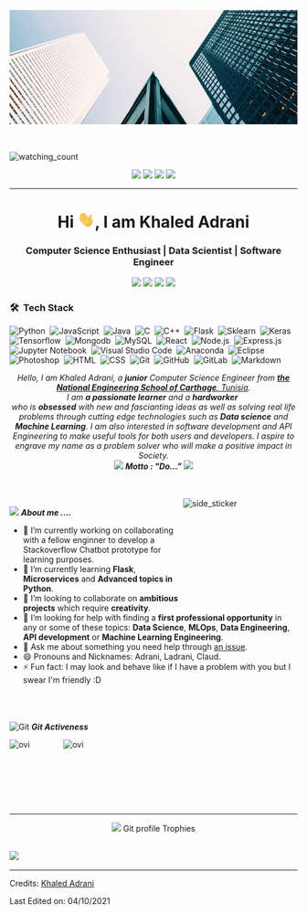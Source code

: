 <p align="center">
  <img src="./assets/linkedin_wallpaper.jfif" height="200"/>
</p>
<br>

<p align="left"> 
<img src="https://komarev.com/ghpvc/?username=khaledadrani&color=brightgreen" alt="watching_count" />
 </p>
 <p align="center">
<img src="https://img.shields.io/badge/Age-24-blue" />
  <img src="https://img.shields.io/badge/Focus-Data%20Science-brightgreen" />
  <img src="https://img.shields.io/badge/Lives-Tunisia-success" />
  <img src="https://img.shields.io/badge/Languages-English%20%26%20French%20%26%20Arabic-brightgreen" />
</p>

<hr>
<h1 align="center">Hi <img src="https://raw.githubusercontent.com/ABSphreak/ABSphreak/master/gifs/Hi.gif" width="30px">, I am Khaled Adrani </h1>
<h3 align="center">Computer Science Enthusiast | Data Scientist | Software Engineer </h3>

<p align="center">
<a href="https://www.linkedin.com/in/khaled-adrani/"><img src="https://img.shields.io/badge/-Linkedin-0077B5?style=flat&logo=Linkedin&logoColor=white"/></a>
<a href="mailto:khaledadrani@mail.com"><img src="https://img.shields.io/badge/-Email-D14836?style=flat&logo=Gmail&logoColor=white"/></a>
<a href="https://www.kaggle.com/khaledadrani"><img src="https://img.shields.io/badge/-Kaggle-E4405F?style=flat&logo=Kaggle&logoColor=white"/></a>
<a href="https://www.codewars.com/users/khaledadrani"><img src="https://img.shields.io/badge/-Codewars-BD081C?style=flat&logo=Codewars&logoColor=white"/></a>
</p>


### 🛠 &nbsp;Tech Stack

![Python](https://img.shields.io/badge/-Python-05122A?style=flat&logo=python)&nbsp;
![JavaScript](https://img.shields.io/badge/-JavaScript-05122A?style=flat&logo=javascript)&nbsp;
![Java](https://img.shields.io/badge/-Java-05122A?style=flat&logo=Java&logoColor=FFA518)&nbsp;
![C](https://img.shields.io/badge/-C-05122A?style=flat&logo=C&logoColor=A8B9CC)&nbsp;
![C++](https://img.shields.io/badge/-C++-05122A?style=flat&logo=C%2B%2B&logoColor=00599C)&nbsp;
![Flask](https://img.shields.io/badge/-Flask-05122A?style=flat&logo=flask)&nbsp;
![Sklearn](https://img.shields.io/badge/-Sklearn-05122A?style=flat&logo=Sklearn)&nbsp;
![Keras](https://img.shields.io/badge/-Keras-05122A?style=flat&logo=Keras)&nbsp;
![Tensorflow](https://img.shields.io/badge/-Tensorflow-05122A?style=flat&logo=tensorflow)&nbsp;
![Mongodb](https://img.shields.io/badge/-Mongodb-05122A?style=flat&logo=Mongodb)&nbsp;
![MySQL](https://img.shields.io/badge/-MySQL-05122A?style=flat&logo=MySQL)&nbsp;
![React](https://img.shields.io/badge/-React-05122A?style=flat&logo=react)&nbsp;
![Node.js](https://img.shields.io/badge/-Node.js-05122A?style=flat&logo=node.js)&nbsp;
![Express.js](https://img.shields.io/badge/-Express.js-05122A?style=flat&logo=Express.Js)&nbsp;
![Jupyter Notebook](https://img.shields.io/badge/-Jupyter-05122A?style=flat&logo=Jupyter)&nbsp;
![Visual Studio Code](https://img.shields.io/badge/-Visual%20Studio%20Code-05122A?style=flat&logo=visual-studio-code)&nbsp;
![Anaconda](https://img.shields.io/badge/-Anaconda-05122A?style=flat&logo=Anaconda)&nbsp;
![Eclipse](https://img.shields.io/badge/-Eclipse-05122A?style=flat&logo=eclipse-ide)&nbsp;
![Photoshop](https://img.shields.io/badge/-Photoshop-05122A?style=flat&logo=adobe-photoshop)&nbsp;
![HTML](https://img.shields.io/badge/-HTML-05122A?style=flat&logo=HTML5)&nbsp;
![CSS](https://img.shields.io/badge/-CSS-05122A?style=flat&logo=CSS3&logoColor=1572B6)&nbsp;
![Git](https://img.shields.io/badge/-Git-05122A?style=flat&logo=git)&nbsp;
![GitHub](https://img.shields.io/badge/-GitHub-05122A?style=flat&logo=github)&nbsp;
![GitLab](https://img.shields.io/badge/-GitLab-05122A?style=flat&logo=gitab)&nbsp;
![Markdown](https://img.shields.io/badge/-Markdown-05122A?style=flat&logo=markdown)

<p align="center">
  <em>
    Hello, I am Khaled Adrani, a <b>junior</b> Computer Science Engineer from <a href="http://www.enicarthage.rnu.tn/"> <b>the National Engineering School of Carthage</b>, Tunisia</a>. <br>
    I am <b>a passionate learner</b>  and a <b>hardworker</b>&nbsp; <br>who is <b>obsessed</b>
    with new and fascianting ideas as well as solving real life problems through cutting edge technologies such as <b>Data science</b> and <b>Machine Learning</b>.   I am also interested in software development and API Engineering to make useful tools for both users and developers. I aspire to engrave my name as a problem solver who will make a positive impact in Society.
  </em> 
  <br>
  <img src="https://media.giphy.com/media/gH3LO09IOiZIqePwv9/giphy.gif" width="50" /> <b><i align="center">Motto : "Do...”</i></b> <img src="https://media.giphy.com/media/qjqUcgIyRjsl2/giphy.gif" width="50" />
</p>
<br><br>
<img align="right" width=200px height=200px alt="side_sticker" src="https://media.giphy.com/media/TEnXkcsHrP4YedChhA/giphy.gif" />

<img src="https://media.giphy.com/media/iY8CRBdQXODJSCERIr/giphy.gif" width="30px">&nbsp;***About me ....***

- 🔭 I’m currently working on collaborating with a fellow enginner to develop a Stackoverflow Chatbot prototype for learning purposes.
- 🌱 I’m currently learning **Flask**, **Microservices** and **Advanced topics in Python**.
- 👯 I’m looking to collaborate on **ambitious projects** which require **creativity**.
- 🤔 I’m looking for help with finding a **first professional opportunity** in any or some of these topics: **Data Science**, **MLOps**, **Data Engineering**, **API development** or **Machine Learning Engineering**.
- 💬 Ask me about something you need help through <a href="https://github.com/khaledadrani/khaledadrani/issues/new">an issue</a>. 
- 😄 Pronouns and Nicknames: Adrani, Ladrani, Claud.
- ⚡ Fun fact: I may look and behave like if I have a problem with you but I swear I'm friendly :D
<br><br><br><br>
 

 <img src="https://media.giphy.com/media/W5eoZHPpUx9sapR0eu/giphy.gif" width="30px" alt="Git"/>&nbsp;<i><b>Git Activeness</b></i></p>
 
<p><img align="left" src="https://github-readme-stats.vercel.app/api/top-langs?username=khaledadrani&show_icons=true&locale=en&layout=compact&theme=chartreuse-dark" alt="ovi" /></p>
<p>&nbsp;<img align="right" src="https://github-readme-stats.vercel.app/api?username=khaledadrani&show_icons=true&locale=en&theme=chartreuse-dark" alt="ovi" width="410" /></p>
<br><br><br><br><br>

<hr>

<p align="center"><img src="https://media.giphy.com/media/QaMcXSekUWx7aogAUr/giphy.gif" width="30" />&nbsp;Git profile Trophies</p><br>
<img src="https://github-profile-trophy.vercel.app/?username=khaledadrani&theme=juicyfresh&no-bg=true" />


-----
Credits: [Khaled Adrani](https://github.com/khaledadrani)

Last Edited on: 04/10/2021


